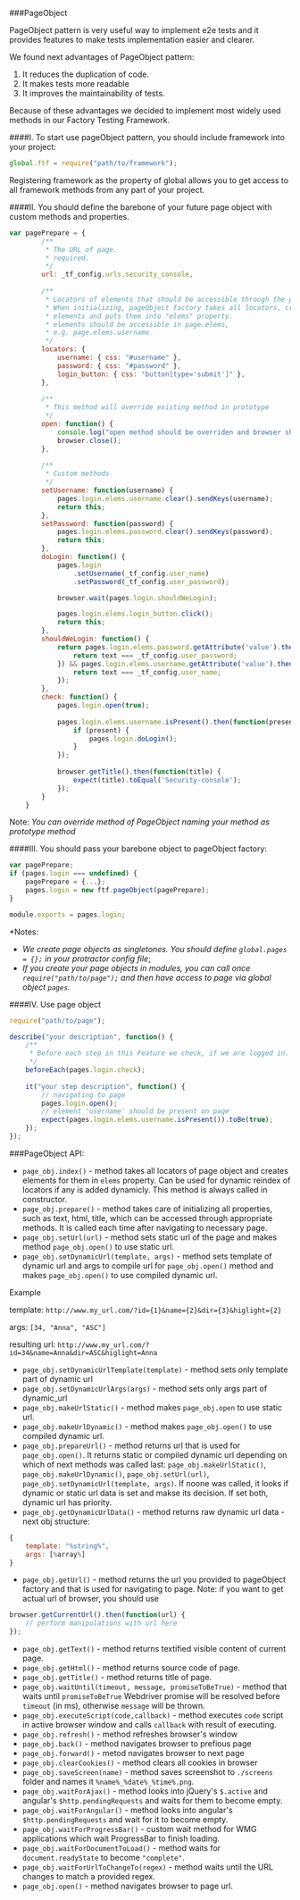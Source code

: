 ###PageObject

PageObject pattern is very useful way to implement e2e tests and it provides features to make tests implementation easier and clearer.

We found next advantages of PageObject pattern:

1. It reduces the duplication of code.
2. It makes tests more readable
3. It improves the maintainability of tests.

Because of these advantages we decided to implement most widely used methods in our Factory Testing Framework.

####I. To start use pageObject pattern, you should include framework into your project:

```js
global.ftf = require("path/to/framework");
```

Registering framework as the property of global allows you to get access to all framework methods from any part of your project.

####II. You should define the barebone of your future page object with custom methods and properties. 

```js
var pagePrepare = {
        /**
         * The URL of page. 
         * required.
         */
        url: _tf_config.urls.security_console,
        
        /**
         * Locators of elements that should be accessible through the page.
         * When initializing, pageObject factory takes all locators, creates 
         * elements and puts them into "elems" property.
         * elements should be accessible in page.elems, 
         * e.g. page.elems.username
         */
        locators: {
            username: { css: "#username" },
            password: { css: "#password" },
            login_button: { css: "button[type='submit']" },
        },
        
        /**
         * This method will override existing method in prototype
         */
        open: function() {
            console.log("open method should be overriden and browser should be closed");
            browser.close();
        },
        
        /**
         * Custom methods
         */
        setUsername: function(username) {
            pages.login.elems.username.clear().sendKeys(username);
            return this;
        },
        setPassword: function(password) {
            pages.login.elems.password.clear().sendKeys(password);
            return this;
        },
        doLogin: function() {
            pages.login
                .setUsername(_tf_config.user_name)
                .setPassword(_tf_config.user_password);

            browser.wait(pages.login.shouldWeLogin);

            pages.login.elems.login_button.click();
            return this;
        },
        shouldWeLogin: function() {
            return pages.login.elems.password.getAttribute('value').then(function(text) {
                return text === _tf_config.user_password;
            }) && pages.login.elems.username.getAttribute('value').then(function(text) {
                return text === _tf_config.user_name;
            });                    
        },
        check: function() {
            pages.login.open(true);
            
            pages.login.elems.username.isPresent().then(function(present) {
                if (present) {
                    pages.login.doLogin();
                } 
            });
            
            browser.getTitle().then(function(title) {
                expect(title).toEqual('Security-console');
            });
        }
    }
```

Note: _You can override method of PageObject naming your method as prototype method_

####III. You should pass your barebone object to pageObject factory:

```js
var pagePrepare;
if (pages.login === undefined) {
    pagePrepare = {...};
    pages.login = new ftf.pageObject(pagePrepare);
}

module.exports = pages.login;
```

*Notes: 

* _We create page objects as singletones. You should define `global.pages = {};` in your protractor config file_;
* _If you create your page objects in modules, you can call once `require("path/to/page");` and then have access to page via global object `pages`._ 

####IV. Use page object

```js
require("path/to/page");

describe("your description", function() {
    /**
     * Before each step in this Feature we check, if we are logged in. If no, we do log in.
     */
    beforeEach(pages.login.check);
    
    it("your step description", function() {
        // navigating to page
        pages.login.open();
        // element 'username' should be present on page
        expect(pages.login.elems.username.isPresent()).toBe(true);
    }); 
});
```

###PageObject API:

* `page_obj.index()` - method takes all locators of page object and creates elements for them in `elems` property. Can be used for dynamic reindex of locators if any is added dynamicly. This method is always called in constructor.
* `page_obj.prepare()` - method takes care of initializing all properties, such as text, html, title, which can be accessed through appropriate methods. It is called each time after navigating to necessary page.
* `page_obj.setUrl(url)` - method sets static url of the page and makes method `page_obj.open()` to use static url.
* `page_obj.setDynamicUrl(template, args)` - method sets template of dynamic url and args to compile url for `page_obj.open()` method and makes `page_obj.open()` to use compiled dynamic url. 

Example

template: `http://www.my_url.com/?id={1}&name={2}&dir={3}&higlight={2}`

args: `[34, "Anna", "ASC"]`

resulting url: `http://www.my_url.com/?id=34&name=Anna&dir=ASC&higlight=Anna`

* `page_obj.setDynamicUrlTemplate(template)` - method sets only template part of dynamic url
* `page_obj.setDynamicUrlArgs(args)` - method sets only args part of dynamic_url
* `page_obj.makeUrlStatic()` - method makes `page_obj.open` to use static url.
* `page_obj.makeUrlDynamic()` - method makes `page_obj.open()` to use compiled dynamic url. 
* `page_obj.prepareUrl()` - method returns url that is used for `page_obj.open()`. It returns static or compiled dynamic url depending on which of next methods was called last: `page_obj.makeUrlStatic()`, `page_obj.makeUrlDynamic()`,  `page_obj.setUrl(url)`, `page_obj.setDynamicUrl(template, args)`. If noone was called, it looks if dynamic or static url data is set and makse its decision. If set both, dynamic url has priority.
* `page_obj.getDynamicUrlData()` - method returns raw dynamic url data - next obj structure:

```js
{
    template: "%string%",
    args: [%array%]
}
```

* `page_obj.getUrl()` - method returns the url you provided to pageObject factory and that is used for navigating to page. Note: if you want to get actual url of browser, you should use 

```js
browser.getCurrentUrl().then(function(url) {
    // perform manipulations with url here
});
```

* `page_obj.getText()` - method returns textified visible content of current page.
* `page_obj.getHtml()` - method returns source code of page.
* `page_obj.getTitle()` - method returns title of page.
* `page_obj.waitUntil(timeout, message, promiseToBeTrue)` - method that waits until `promiseToBeTrue` Webdriver promise will be resolved before `timeout` (in ms), otherwise `message` will be thrown.
* `page_obj.executeScript(code,callback)` - method executes `code` script in active browser window and calls `callback` with result of executing.
* `page_obj.refresh()` - method refreshes browser's window
* `page_obj.back()` - method navigates browser to prefious page
* `page_obj.forward()` - metod navigates browser to next page
* `page_obj.clearCookies()` - method clears all cookies in browser
* `page_obj.saveScreen(name)` - method saves screenshot to `./screens` folder and names it `%name%_%date%_%time%.png`.
* `page_obj.waitForAjax()` - method looks into jQuery's `$.active` and angular's `$http.pendingRequests` and waits for them to become empty.
* `page_obj.waitForAngular()` - method looks into angular's `$http.pendingRequests` and wait for it to become empty.
* `page_obj.waitForProgressBar()` - custom wait method for WMG applications which wait ProgressBar to finish loading.
* `page_obj.waitForDocumentToLoad()` - method waits for `document.readyState` to become `"complete"`.
* `page_obj.waitForUrlToChangeTo(regex)` - method waits until the URL changes to match a provided regex.
* `page_obj.open()` - method navigates browser to page url.